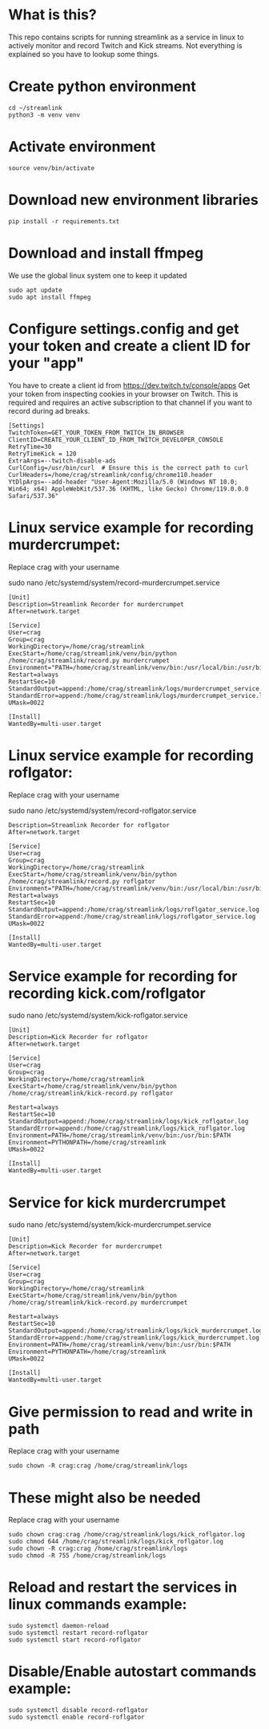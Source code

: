 # What is this?
This repo contains scripts for running streamlink as a service in linux to actively monitor and record Twitch and Kick streams.
Not everything is explained so you have to lookup some things.

# Create python environment
```
cd ~/streamlink
python3 -m venv venv
```
# Activate environment
```
source venv/bin/activate
```
# Download new environment libraries
```
pip install -r requirements.txt
```
# Download and install ffmpeg
We use the global linux system one to keep it updated
```
sudo apt update
sudo apt install ffmpeg
```

# Configure settings.config and get your token and create a client ID for your "app"
You have to create a client id from https://dev.twitch.tv/console/apps
Get your token from inspecting cookies in your browser on Twitch. This is required and requires an active subscription to that channel if you want to record during ad breaks.
```
[Settings]
TwitchToken=GET_YOUR_TOKEN_FROM_TWITCH_IN_BROWSER
ClientID=CREATE_YOUR_CLIENT_ID_FROM_TWITCH_DEVELOPER_CONSOLE
RetryTime=30
RetryTimeKick = 120
ExtraArgs=--twitch-disable-ads
CurlConfig=/usr/bin/curl  # Ensure this is the correct path to curl
CurlHeaders=/home/crag/streamlink/config/chrome110.header
YtDlpArgs=--add-header "User-Agent:Mozilla/5.0 (Windows NT 10.0; Win64; x64) AppleWebKit/537.36 (KHTML, like Gecko) Chrome/119.0.0.0 Safari/537.36"
```

# Linux service example for recording murdercrumpet:
Replace crag with your username

sudo nano /etc/systemd/system/record-murdercrumpet.service

```
[Unit]
Description=Streamlink Recorder for murdercrumpet
After=network.target

[Service]
User=crag
Group=crag
WorkingDirectory=/home/crag/streamlink
ExecStart=/home/crag/streamlink/venv/bin/python /home/crag/streamlink/record.py murdercrumpet
Environment="PATH=/home/crag/streamlink/venv/bin:/usr/local/bin:/usr/bin:/bin"
Restart=always
RestartSec=10
StandardOutput=append:/home/crag/streamlink/logs/murdercrumpet_service.log
StandardError=append:/home/crag/streamlink/logs/murdercrumpet_service.log
UMask=0022

[Install]
WantedBy=multi-user.target
```
# Linux service example for recording roflgator:
Replace crag with your username

sudo nano /etc/systemd/system/record-roflgator.service
	
```[Unit]
Description=Streamlink Recorder for roflgator
After=network.target

[Service]
User=crag
Group=crag
WorkingDirectory=/home/crag/streamlink
ExecStart=/home/crag/streamlink/venv/bin/python /home/crag/streamlink/record.py roflgator
Environment="PATH=/home/crag/streamlink/venv/bin:/usr/local/bin:/usr/bin:/bin"
Restart=always
RestartSec=10
StandardOutput=append:/home/crag/streamlink/logs/roflgator_service.log
StandardError=append:/home/crag/streamlink/logs/roflgator_service.log
UMask=0022

[Install]
WantedBy=multi-user.target
```

# Service example for recording for recording kick.com/roflgator 

sudo nano /etc/systemd/system/kick-roflgator.service
```
[Unit]
Description=Kick Recorder for roflgator 
After=network.target

[Service]
User=crag 
Group=crag
WorkingDirectory=/home/crag/streamlink
ExecStart=/home/crag/streamlink/venv/bin/python /home/crag/streamlink/kick-record.py roflgator 

Restart=always
RestartSec=10 
StandardOutput=append:/home/crag/streamlink/logs/kick_roflgator.log
StandardError=append:/home/crag/streamlink/logs/kick_roflgator.log
Environment=PATH=/home/crag/streamlink/venv/bin:/usr/bin:$PATH
Environment=PYTHONPATH=/home/crag/streamlink
UMask=0022

[Install]
WantedBy=multi-user.target
```

# Service for kick murdercrumpet 

sudo nano /etc/systemd/system/kick-murdercrumpet.service
```
[Unit]
Description=Kick Recorder for murdercrumpet
After=network.target

[Service]
User=crag
Group=crag
WorkingDirectory=/home/crag/streamlink
ExecStart=/home/crag/streamlink/venv/bin/python /home/crag/streamlink/kick-record.py murdercrumpet

Restart=always
RestartSec=10
StandardOutput=append:/home/crag/streamlink/logs/kick_murdercrumpet.log
StandardError=append:/home/crag/streamlink/logs/kick_murdercrumpet.log
Environment=PATH=/home/crag/streamlink/venv/bin:/usr/bin:$PATH
Environment=PYTHONPATH=/home/crag/streamlink
UMask=0022

[Install]
WantedBy=multi-user.target
```
# Give permission to read and write in path 
Replace crag with your username

```sudo chown -R crag:crag /home/crag/streamlink/logs```

# These might also be needed
Replace crag with your username
```
sudo chown crag:crag /home/crag/streamlink/logs/kick_roflgator.log
sudo chmod 644 /home/crag/streamlink/logs/kick_roflgator.log
sudo chown -R crag:crag /home/crag/streamlink/logs
sudo chmod -R 755 /home/crag/streamlink/logs
```
# Reload and restart the services in linux commands example:
```
sudo systemctl daemon-reload
sudo systemctl restart record-roflgator
sudo systemctl start record-roflgator
```

# Disable/Enable autostart commands example:
```
sudo systemctl disable record-roflgator
sudo systemctl enable record-roflgator
```
